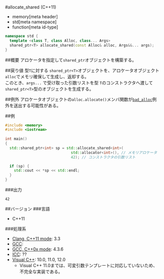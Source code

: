 #allocate_shared (C++11)
* memory[meta header]
* std[meta namespace]
* function[meta id-type]

```cpp
namespace std {
  template <class T, class Alloc, class... Args>
  shared_ptr<T> allocate_shared(const Alloc& alloc, Args&&... args);
}
```

##概要
アロケータを指定して`shared_ptr`オブジェクトを構築する。


##戻り値
型`T`に対する `shared_ptr<T>`オブジェクトを、アロケータオブジェクト`alloc`でメモリ確保して生成し、返却する。  
このとき、`args...` で受け取った引数リストを型 `T`のコンストラクタへ渡して`shared_ptr<T>`型のオブジェクトを生成する。


##例外
アロケータオブジェクトの`alloc.allocate()`メンバ関数が[`bad_alloc`](/reference/new/bad_alloc.md)例外を送出する可能性がある。


##例
```cpp
#include <memory>
#include <iostream>
 
int main()
{
  std::shared_ptr<int> sp = std::allocate_shared<int>(
                              std::allocator<int>(), // メモリアロケータ
                              42); // コンストラクタの引数リスト

  if (sp) {
    std::cout << *sp << std::endl;
  }
}
```

###出力
```
42
```

##バージョン
###言語
- C++11

###処理系
- [Clang, C++11 mode](/implementation.md#clang): 3.3
- [GCC](/implementation.md#gcc): 
- [GCC, C++0x mode](/implementation.md#gcc): 4.3.6
- [ICC](/implementation.md#icc): ??
- [Visual C++](/implementation.md#visual_cpp): 10.0, 11.0, 12.0
	- Visual C++ 11.0までは、可変引数テンプレートに対応していないため、不完全な実装である。

